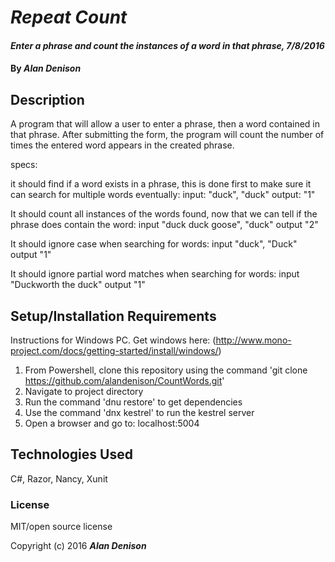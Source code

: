 # _Repeat Count_

#### _Enter a phrase and count the instances of a word in that phrase, 7/8/2016_

#### By _**Alan Denison**_

## Description
A program that will allow a user to enter a phrase, then a word contained in that phrase. After submitting the form, the program will count the number of times the entered word appears in the created phrase.

specs:

it should find if a word exists in a phrase, this is done first to make sure it can search for multiple words eventually:
  input: "duck", "duck"
  output: "1"

It should count all instances of the words found, now that we can tell if the phrase does contain the word:
  input "duck duck goose", "duck"
  output "2"

It should ignore case when searching for words:
  input "duck", "Duck"
  output "1"

It should ignore partial word matches when searching for words:
  input "Duckworth the duck"
  output "1"

## Setup/Installation Requirements
Instructions for Windows PC.
Get windows here: (http://www.mono-project.com/docs/getting-started/install/windows/)

1. From Powershell, clone this repository using the command 'git clone https://github.com/alandenison/CountWords.git'
2. Navigate to project directory
3. Run the command 'dnu restore' to get dependencies
4. Use the command 'dnx kestrel' to run the kestrel server
5. Open a browser and go to: localhost:5004

## Technologies Used

C#, Razor, Nancy, Xunit
### License
MIT/open source license


Copyright (c) 2016 **_Alan Denison_**
